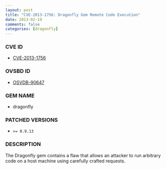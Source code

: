 ```yaml
---
layout: post
title: "CVE-2013-1756: Dragonfly Gem Remote Code Execution"
date: 2013-02-19
comments: false
categories: [dragonfly]
---
```



### CVE ID

* [CVE-2013-1756](http://www.osvdb.com/show/osvdb/90647)



### OVSBD ID

* [OSVDB-90647](http://www.osvdb.com/show/osvdb/90647)


### GEM NAME

* dragonfly


### PATCHED VERSIONS


* `>= 0.9.13`


### DESCRIPTION

The Dragonfly gem contains a flaw that allows an attacker to run arbitrary code
on a host machine using carefully crafted requests.

